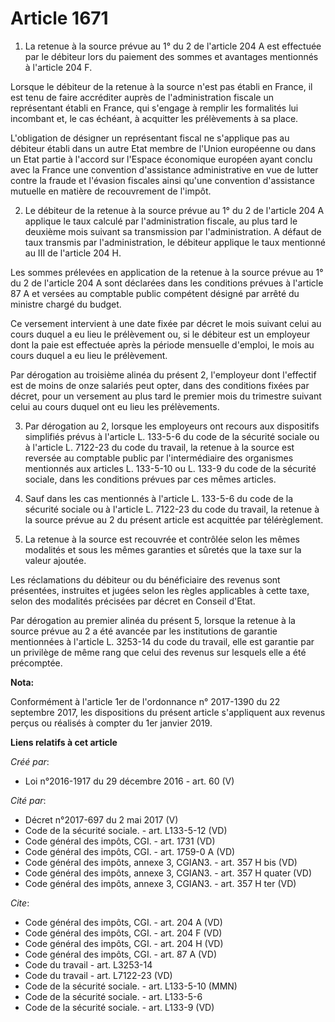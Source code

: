 # Article 1671

1. La retenue à la source prévue au 1° du 2 de l'article 204 A est effectuée par le débiteur lors du paiement des sommes et
avantages mentionnés à l'article 204 F.

Lorsque le débiteur de la retenue à la source n'est pas établi en France, il est tenu de faire accréditer auprès de
l'administration fiscale un représentant établi en France, qui s'engage à remplir les formalités lui incombant et, le cas
échéant, à acquitter les prélèvements à sa place.

L'obligation de désigner un représentant fiscal ne s'applique pas au débiteur établi dans un autre Etat membre de l'Union
européenne ou dans un Etat partie à l'accord sur l'Espace économique européen ayant conclu avec la France une convention
d'assistance administrative en vue de lutter contre la fraude et l'évasion fiscales ainsi qu'une convention d'assistance
mutuelle en matière de recouvrement de l'impôt.

2. Le débiteur de la retenue à la source prévue au 1° du 2 de l'article 204 A applique le taux calculé par l'administration
fiscale, au plus tard le deuxième mois suivant sa transmission par l'administration. A défaut de taux transmis par
l'administration, le débiteur applique le taux mentionné au III de l'article 204 H.

Les sommes prélevées en application de la retenue à la source prévue au 1° du 2 de l'article 204 A sont déclarées dans les
conditions prévues à l'article 87 A et versées au comptable public compétent désigné par arrêté du ministre chargé du budget.

Ce versement intervient à une date fixée par décret le mois suivant celui au cours duquel a eu lieu le prélèvement ou, si le
débiteur est un employeur dont la paie est effectuée après la période mensuelle d'emploi, le mois au cours duquel a eu lieu
le prélèvement.

Par dérogation au troisième alinéa du présent 2, l'employeur dont l'effectif est de moins de onze salariés peut opter, dans
des conditions fixées par décret, pour un versement au plus tard le premier mois du trimestre suivant celui au cours duquel
ont eu lieu les prélèvements.

3. Par dérogation au 2, lorsque les employeurs ont recours aux dispositifs simplifiés prévus à l'article L. 133-5-6 du code
de la sécurité sociale ou à l'article L. 7122-23 du code du travail, la retenue à la source est reversée au comptable public
par l'intermédiaire des organismes mentionnés aux articles L. 133-5-10 ou L. 133-9 du code de la sécurité sociale, dans les
conditions prévues par ces mêmes articles.

4. Sauf dans les cas mentionnés à l'article L. 133-5-6 du code de la sécurité sociale ou à l'article L. 7122-23 du code du
travail, la retenue à la source prévue au 2 du présent article est acquittée par télérèglement.

5. La retenue à la source est recouvrée et contrôlée selon les mêmes modalités et sous les mêmes garanties et sûretés que la
taxe sur la valeur ajoutée.

Les réclamations du débiteur ou du bénéficiaire des revenus sont présentées, instruites et jugées selon les règles
applicables à cette taxe, selon des modalités précisées par décret en Conseil d'Etat.

Par dérogation au premier alinéa du présent 5, lorsque la retenue à la source prévue au 2 a été avancée par les institutions
de garantie mentionnées à l'article L. 3253-14 du code du travail, elle est garantie par un privilège de même rang que celui
des revenus sur lesquels elle a été précomptée.

**Nota:**

Conformément à l'article 1er de l'ordonnance n° 2017-1390 du 22 septembre 2017, les dispositions du présent article
s'appliquent aux revenus perçus ou réalisés à compter du 1er janvier 2019.

**Liens relatifs à cet article**

_Créé par_:

  - Loi n°2016-1917 du 29 décembre 2016 - art. 60 (V)

_Cité par_:

  - Décret n°2017-697 du 2 mai 2017 (V)
  - Code de la sécurité sociale. - art. L133-5-12 (VD)
  - Code général des impôts, CGI. - art. 1731 (VD)
  - Code général des impôts, CGI. - art. 1759-0 A (VD)
  - Code général des impôts, annexe 3, CGIAN3. - art. 357 H bis (VD)
  - Code général des impôts, annexe 3, CGIAN3. - art. 357 H quater (VD)
  - Code général des impôts, annexe 3, CGIAN3. - art. 357 H ter (VD)

_Cite_:

  - Code général des impôts, CGI. - art. 204 A (VD)
  - Code général des impôts, CGI. - art. 204 F (VD)
  - Code général des impôts, CGI. - art. 204 H (VD)
  - Code général des impôts, CGI. - art. 87 A (VD)
  - Code du travail - art. L3253-14
  - Code du travail - art. L7122-23 (VD)
  - Code de la sécurité sociale. - art. L133-5-10 (MMN)
  - Code de la sécurité sociale. - art. L133-5-6
  - Code de la sécurité sociale. - art. L133-9 (VD)
